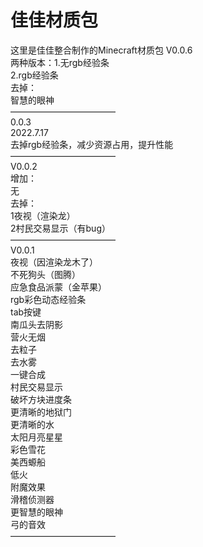 # 佳佳材质包
这里是佳佳整合制作的Minecraft材质包
V0.0.6  
两种版本：1.无rgb经验条  
          2.rgb经验条  
去掉：  
       智慧的眼神  
————————————  
0.0.3  
2022.7.17  
去掉rgb经验条，减少资源占用，提升性能  
————————————  
V0.0.2  
增加：  
    无  
去掉：  
    1夜视（渲染龙）  
    2村民交易显示（有bug）  
————————————  
V0.0.1  
夜视（因渲染龙木了）  
不死狗头（图腾）  
应急食品派蒙（金苹果）  
rgb彩色动态经验条  
tab按键  
南瓜头去阴影  
营火无烟  
去粒子  
去水雾  
一键合成  
村民交易显示  
破坏方块进度条  
更清晰的地狱门  
更清晰的水  
太阳月亮星星  
彩色雪花  
美西螈船  
低火  
附魔效果  
滑稽侦测器  
更智慧的眼神  
弓的音效  
————————————  
